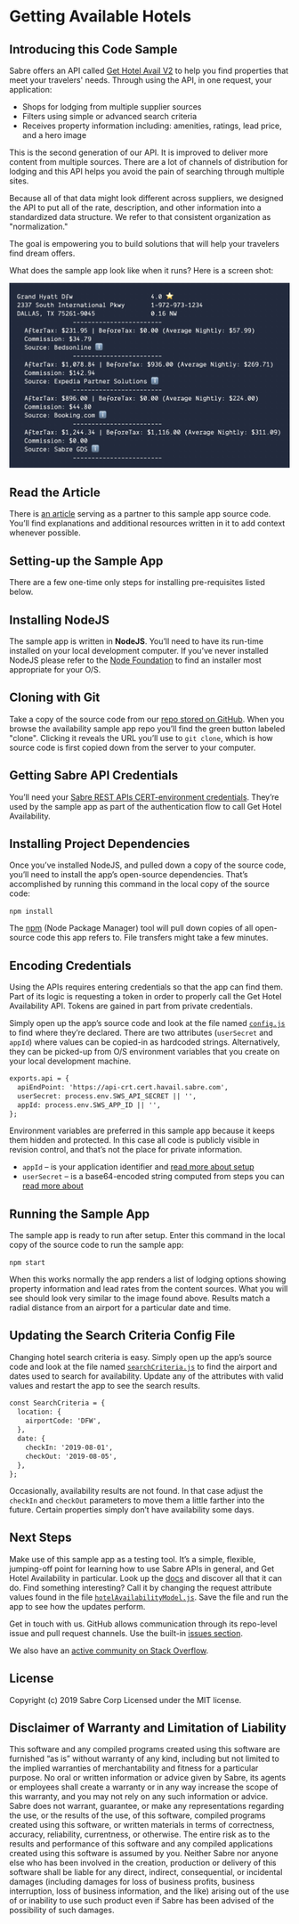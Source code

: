 # Getting Available Hotels
## Introducing this Code Sample

Sabre offers an API called [Get Hotel Avail V2](https://beta.developer.sabre.com/docs/rest_apis/hotel/search/get_hotel_avail_v210) to help you find properties that meet your travelers' needs. Through using the API, in one request, your application:

  * Shops for lodging from multiple supplier sources
  * Filters using simple or advanced search criteria
  * Receives property information including: amenities, ratings, lead price, and a hero image

This is the second generation of our API. It is improved to deliver more content from multiple sources. There are a lot of channels of distribution for lodging and this API helps you avoid the pain of searching through multiple sites.

Because all of that data might look different across suppliers, we designed the API to put all of the rate, description, and other information into a standardized data structure. We refer to that consistent organization as "normalization."

The goal is empowering you to build solutions that will help your travelers find dream offers.

What does the sample app look like when it runs? Here is a screen shot:

![App Screenshot](./docs/GetHoteAvailScreenshot.jpg)

## Read the Article

There is [an article](https://blog.developer.sabre.com/blog/2019/06/27/content-services-lodging-deep-dive-part-1-getting-availability/) serving as a partner to this sample app source code. You’ll find explanations and additional resources written in it to add context whenever possible. 

## Setting-up the Sample App

There are a few one-time only steps for installing pre-requisites listed below.

## Installing NodeJS

The sample app is written in **NodeJS**. You’ll need to have its run-time installed on your local development computer. If you’ve never installed NodeJS please refer to the [Node Foundation](https://nodejs.org/en/download/) to find an installer most appropriate for your O/S.
 
## Cloning with Git

Take a copy of the source code from our [repo stored on GitHub](https://github.com/SabreDevStudio). When you browse the availability sample app repo you’ll find the green button labeled "clone". Clicking it reveals the URL you’ll use to `git clone`, which is how source code is first copied down from the server to your computer. 

## Getting Sabre API Credentials

You’ll need your [Sabre REST APIs CERT-environment credentials](https://developer.sabre.com/guides/travel-agency/quickstart). They’re used by the sample app as part of the authentication flow to call Get Hotel Availability.

## Installing Project Dependencies

Once you’ve installed NodeJS, and pulled down a copy of the source code, you’ll need to install the app’s open-source dependencies. That’s accomplished by running this command in the local copy of the source code:

`npm install`

The [npm](https://www.npmjs.com/) (Node Package Manager) tool will pull down copies of all open-source code this app refers to. File transfers might take a few minutes.

## Encoding Credentials

Using the APIs requires entering credentials so that the app can find them. Part of its logic is requesting a token in order to properly call the Get Hotel Availability API. Tokens are gained in part from private credentials.

Simply open up the app’s source code and look at the file named [`config.js`](./app/config.js) to find where they’re declared. There are two attributes (`userSecret` and `appId`) where values can be copied-in as hardcoded strings. Alternatively, they can be picked-up from O/S environment variables that you create on your local development machine.

```
exports.api = {
  apiEndPoint: 'https://api-crt.cert.havail.sabre.com',
  userSecret: process.env.SWS_API_SECRET || '',
  appId: process.env.SWS_APP_ID || '',
};
```

Environment variables are preferred in this sample app because it keeps them hidden and protected. In this case all code is publicly visible in revision control, and that’s not the place for private information.

* `appId` – is your application identifier and [read more about setup](https://developer.sabre.com/guides/travel-agency/content-services-for-lodging)
* `userSecret` – is a base64-encoded string computed from steps you can [read more about](https://developer.sabre.com/guides/travel-agency/how-to/rest-apis-token-credentials)

## Running the Sample App

The sample app is ready to run after setup. Enter this command in the local copy of the source code to run the sample app:

`npm start` 

When this works normally the app renders a list of lodging options showing property information and lead rates from the content sources. What you will see should look very similar to the image found above. Results match a radial distance from an airport for a particular date and time.

## Updating the Search Criteria Config File

Changing hotel search criteria is easy. Simply open up the app’s source code and look at the file named [`searchCriteria.js`](./app/searchCriteria.js) to find the airport and dates used to search for availability. Update any of the attributes with valid values and restart the app to see the search results. 

```
const SearchCriteria = {
  location: {
    airportCode: 'DFW',
  },
  date: {
    checkIn: '2019-08-01',
    checkOut: '2019-08-05',
  },
};
```

Occasionally, availability results are not found. In that case adjust the `checkIn` and `checkOut` parameters to move them a little farther into the future. Certain properties simply don’t have availability some days.

## Next Steps

Make use of this sample app as a testing tool. It’s a simple, flexible, jumping-off point for learning how to use Sabre APIs in general, and Get Hotel Availability in particular. Look up the [docs](https://beta.developer.sabre.com/docs/rest_apis/hotel/search/get_hotel_avail_v210) and discover all that it can do. Find something interesting? Call it by changing the request attribute values found in the file [`hotelAvailabilityModel.js`](./app/hotelAvailabilityModel.js). Save the file and run the app to see how the updates perform.

Get in touch with us. GitHub allows communication through its repo-level issue and pull request channels. Use the built-in [issues section](https://github.com/SabreDevStudio/get-hotel-avail-v2-sample-nodejs/issues).

We also have an [active community on Stack Overflow](https://stackoverflow.com/questions/tagged/sabre).

## License

Copyright (c) 2019 Sabre Corp Licensed under the MIT license.

## Disclaimer of Warranty and Limitation of Liability

This software and any compiled programs created using this software are furnished “as is” without warranty of any kind, including but not limited to the implied warranties of merchantability and fitness for a particular purpose. No oral or written information or advice given by Sabre, its agents or employees shall create a warranty or in any way increase the scope of this warranty, and you may not rely on any such information or advice.
Sabre does not warrant, guarantee, or make any representations regarding the use, or the results of the use, of this software, compiled programs created using this software, or written materials in terms of correctness, accuracy, reliability, currentness, or otherwise. The entire risk as to the results and performance of this software and any compiled applications created using this software is assumed by you. Neither Sabre nor anyone else who has been involved in the creation, production or delivery of this software shall be liable for any direct, indirect, consequential, or incidental damages (including damages for loss of business profits, business interruption, loss of business information, and the like) arising out of the use of or inability to use such product even if Sabre has been advised of the possibility of such damages.

